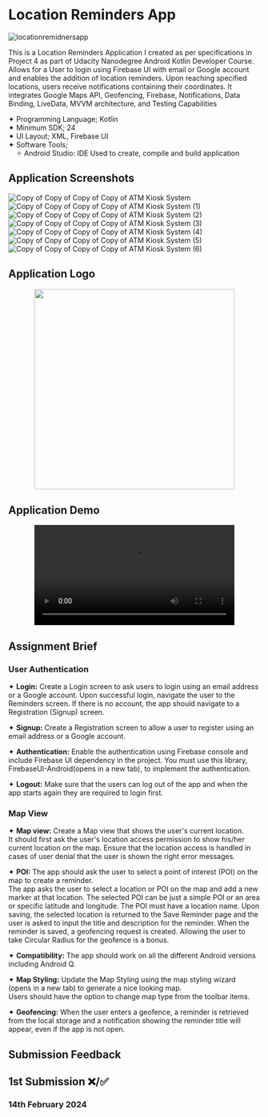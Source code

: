 # Location Reminders App
![locationremidnersapp](https://github.com/dev-iram/Location-Reminders-App/assets/22479692/1e3e5f53-78a2-4885-a211-107b566b4e85)

This is a Location Reminders Application I created as per specifications in Project 4 as part of Udacity Nanodegree Android Kotlin Developer Course.
Allows for a User to login using Firebase UI with email or Google account and enables the addition of location reminders. Upon reaching specified locations, users receive notifications containing their coordinates. It integrates Google Maps API, Geofencing, Firebase, Notifications, Data Binding, LiveData, MVVM architecture, and Testing Capabilities


  ✦ Programming Language; Kotlin    
  ✦ Minimum SDK; 24  
  ✦ UI Layout; XML, Firebase UI   
  ✦ Software Tools;  
  &nbsp;&nbsp;&nbsp;&nbsp;✧ Android Studio: IDE Used to create, compile and build application
  
## Application Screenshots
![Copy of Copy of Copy of Copy of ATM Kiosk System](https://github.com/dev-iram/Location-Reminders-App/assets/22479692/546840bc-77fb-4824-bcf8-cacd5b54f638)
![Copy of Copy of Copy of Copy of ATM Kiosk System (1)](https://github.com/dev-iram/Location-Reminders-App/assets/22479692/54be1d1b-acfb-4c15-893d-55b6adbf2810)
![Copy of Copy of Copy of Copy of ATM Kiosk System (2)](https://github.com/dev-iram/Location-Reminders-App/assets/22479692/33b65d83-fcd1-439c-b360-5969d4b2395e)
![Copy of Copy of Copy of Copy of ATM Kiosk System (3)](https://github.com/dev-iram/Location-Reminders-App/assets/22479692/7b63601f-1ddf-4e28-b54e-969fa6df273b)
![Copy of Copy of Copy of Copy of ATM Kiosk System (4)](https://github.com/dev-iram/Location-Reminders-App/assets/22479692/1e835b00-84e0-43e6-ada1-4334514e2628)
![Copy of Copy of Copy of Copy of ATM Kiosk System (5)](https://github.com/dev-iram/Location-Reminders-App/assets/22479692/69540acb-c40c-4967-bf6e-11c53780fbdf)
![Copy of Copy of Copy of Copy of ATM Kiosk System (6)](https://github.com/dev-iram/Location-Reminders-App/assets/22479692/1f230e79-d5fc-4f8b-bbd3-ef62f4f60a63)



## Application Logo
 <div align="center">
  <image src="https://github.com/dev-iram/Location-Reminders-App/assets/22479692/a830e6e9-a0b8-462e-968a-23776dbaa48e" width="400" />
</div>

## Application Demo
 <div align="center">
  <video src="" width="400" />
</div>

 ## Assignment Brief
### User Authentication  
✦ **Login:** Create a Login screen to ask users to login using an email address or a Google account. Upon successful login, navigate the user to the Reminders screen. If there is no account, the app should navigate to a Registration (Signup) screen.  

✦ **Signup:** Create a Registration screen to allow a user to register using an email address or a Google account.  

✦ **Authentication:** Enable the authentication using Firebase console and include Firebase UI dependency in the project. You must use this library, FirebaseUI-Android(opens in a new tab), to implement the authentication.  

✦ **Logout:** Make sure that the users can log out of the app and when the app starts again they are required to login first.  

### Map View
✦ **Map view:** Create a Map view that shows the user's current location.  
It should first ask the user's location access permission to show his/her current location on the map.
Ensure that the location access is handled in cases of user denial that the user is shown the right error messages.

✦ **POI:** The app should ask the user to select a point of interest (POI) on the map to create a reminder.  
The app asks the user to select a location or POI on the map and add a new marker at that location.
The selected POI can be just a simple POI or an area or specific latitude and longitude. The POI must have a location name.
Upon saving, the selected location is returned to the Save Reminder page and the user is asked to input the title and description for the reminder.
When the reminder is saved, a geofencing request is created. Allowing the user to take Circular Radius for the geofence is a bonus.

✦ **Compatibility:** The app should work on all the different Android versions including Android Q.  

✦ **Map Styling:** Update the Map Styling using the map styling wizard (opens in a new tab) to generate a nice looking map.  
Users should have the option to change map type from the toolbar items.  

✦ **Geofencing:** When the user enters a geofence, a reminder is retrieved from the local storage and a notification showing the reminder title will appear, even if the app is not open.  

## Submission Feedback 



## 1st Submission  ❌/✅
### 14th February 2024
```

```




